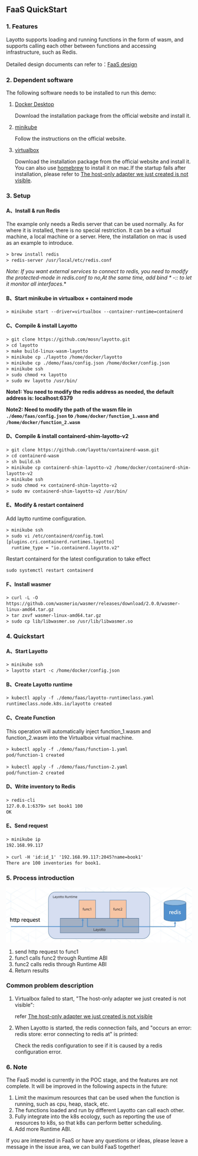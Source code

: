 ## FaaS QuickStart

### 1. Features

Layotto supports loading and running functions in the form of wasm, and supports calling each other between functions and accessing infrastructure, such as Redis.

Detailed design documents can refer to：[FaaS design](../../design/faas/faas-poc-design.md)

### 2. Dependent software

The following software needs to be installed to run this demo:

1. [Docker Desktop](https://www.docker.com/products/docker-desktop)

   Download the installation package from the official website and install it.

2. [minikube](https://minikube.sigs.k8s.io/docs/start/)

   Follow the instructions on the official website.

3. [virtualbox](https://www.virtualbox.org/)
   
   Download the installation package from the official website and install it. You can also use [homebrew](https://brew.sh/) to install it on mac.If the startup fails after installation, please refer to [The host-only adapter we just created is not visible](https://github.com/kubernetes/minikube/issues/3614).


### 3. Setup

#### A、Install & run Redis

The example only needs a Redis server that can be used normally. As for where it is installed, there is no special restriction. It can be a virtual machine, a local machine or a server. Here, the installation on mac is used as an example to introduce.

```
> brew install redis
> redis-server /usr/local/etc/redis.conf
```
**Note: If you want external services to connect to redis, you need to modify the protected-mode in redis.conf to no,At the same time, add bind * -::* to let it monitor all interfaces.**

#### B、Start minikube in virtualbox + containerd mode
```
> minikube start --driver=virtualbox --container-runtime=containerd
```

#### C、Compile & install Layotto
```
> git clone https://github.com/mosn/layotto.git
> cd layotto
> make build-linux-wasm-layotto
> minikube cp ./layotto /home/docker/layotto
> minikube cp ./demo/faas/config.json /home/docker/config.json
> minikube ssh
> sudo chmod +x layotto
> sudo mv layotto /usr/bin/
```
**Note1: You need to modify the redis address as needed, the default address is: localhost:6379**

**Note2: Need to modify the path of the wasm file in `./demo/faas/config.json` to `/home/docker/function_1.wasm` and `/home/docker/function_2.wasm`**

#### D、Compile & install containerd-shim-layotto-v2

```
> git clone https://github.com/layotto/containerd-wasm.git
> cd containerd-wasm
> sh build.sh
> minikube cp containerd-shim-layotto-v2 /home/docker/containerd-shim-layotto-v2
> minikube ssh
> sudo chmod +x containerd-shim-layotto-v2
> sudo mv containerd-shim-layotto-v2 /usr/bin/
```

#### E、Modify & restart containerd

Add laytto runtime configuration.
```
> minikube ssh
> sudo vi /etc/containerd/config.toml
[plugins.cri.containerd.runtimes.layotto]
  runtime_type = "io.containerd.layotto.v2"
```
Restart containerd for the latest configuration to take effect
```
sudo systemctl restart containerd
```

#### F、Install wasmer
```
> curl -L -O https://github.com/wasmerio/wasmer/releases/download/2.0.0/wasmer-linux-amd64.tar.gz
> tar zxvf wasmer-linux-amd64.tar.gz
> sudo cp lib/libwasmer.so /usr/lib/libwasmer.so
```

### 4. Quickstart

#### A、Start Layotto
```
> minikube ssh 
> layotto start -c /home/docker/config.json
```

#### B、Create Layotto runtime
```
> kubectl apply -f ./demo/faas/layotto-runtimeclass.yaml
runtimeclass.node.k8s.io/layotto created
```

#### C、Create Function
This operation will automatically inject function_1.wasm and function_2.wasm into the Virtualbox virtual machine.
```
> kubectl apply -f ./demo/faas/function-1.yaml
pod/function-1 created

> kubectl apply -f ./demo/faas/function-2.yaml
pod/function-2 created
```

#### D、Write inventory to Redis
```
> redis-cli
127.0.0.1:6379> set book1 100
OK
```

#### E、Send request
```
> minikube ip
192.168.99.117

> curl -H 'id:id_1' '192.168.99.117:2045?name=book1'
There are 100 inventories for book1.
```

### 5. Process introduction

![img.png](../../../img/faas/faas-request-process.jpg)

1. send http request to func1
2. func1 calls func2 through Runtime ABI
3. func2 calls redis through Runtime ABI
4. Return results

### Common problem description

1. Virtualbox failed to start, "The host-only adapter we just created is not visible":

    refer  [The host-only adapter we just created is not visible](https://github.com/kubernetes/minikube/issues/3614)

2. When Layotto is started, the redis connection fails, and "occurs an error: redis store: error connecting to redis at" is printed:

   Check the redis configuration to see if it is caused by a redis configuration error.

### 6. Note

The FaaS model is currently in the POC stage, and the features are not complete. It will be improved in the following aspects in the future:
1. Limit the maximum resources that can be used when the function is running, such as cpu, heap, stack, etc.
2. The functions loaded and run by different Layotto can call each other.
3. Fully integrate into the k8s ecology, such as reporting the use of resources to k8s, so that k8s can perform better scheduling. 
4. Add more Runtime ABI.

If you are interested in FaaS or have any questions or ideas, please leave a message in the issue area, we can build FaaS together!